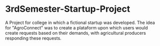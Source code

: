# 3rdSemester-Startup-Project

A Project for college in which a fictional startup was developed.
The idea for "AgroConnect" was to create a plataform upon which users would create requests based on their demands, with
agricultural producers responding these requests.
